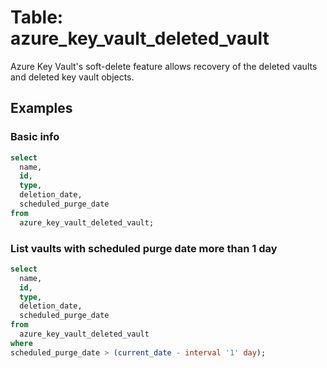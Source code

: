 # Table: azure_key_vault_deleted_vault

Azure Key Vault's soft-delete feature allows recovery of the deleted vaults and deleted key vault objects.

## Examples

### Basic info

```sql
select
  name,
  id,
  type,
  deletion_date,
  scheduled_purge_date
from
  azure_key_vault_deleted_vault;
```

### List vaults with scheduled purge date more than 1 day

```sql
select
  name,
  id,
  type,
  deletion_date,
  scheduled_purge_date
from
  azure_key_vault_deleted_vault
where
scheduled_purge_date > (current_date - interval '1' day);
```
